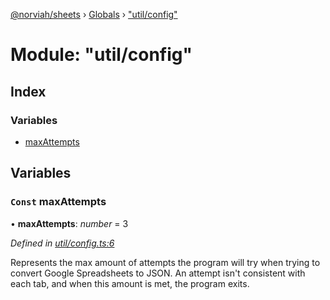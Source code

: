 [@norviah/sheets](../README.md) › [Globals](../globals.md) › ["util/config"](_util_config_.md)

# Module: "util/config"

## Index

### Variables

* [maxAttempts](_util_config_.md#const-maxattempts)

## Variables

### `Const` maxAttempts

• **maxAttempts**: *number* = 3

*Defined in [util/config.ts:6](https://github.com/Norviah/sheets/blob/7510284/src/util/config.ts#L6)*

Represents the max amount of attempts the program will try when trying to
convert Google Spreadsheets to JSON. An attempt isn't consistent with each
tab, and when this amount is met, the program exits.
